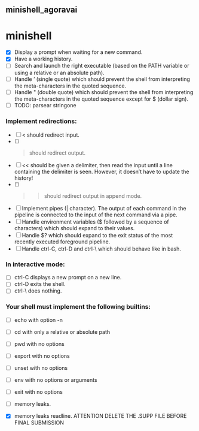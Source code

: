 ## minishell_agoravai

# minishell

- [x] Display a prompt when waiting for a new command.
- [x] Have a working history.
- [ ] Search and launch the right executable (based on the PATH variable or using a relative or an absolute path).
- [ ] Handle ’ (single quote) which should prevent the shell from interpreting the meta-characters in the quoted sequence.
- [ ] Handle " (double quote) which should prevent the shell from interpreting the meta-characters in the quoted sequence except for $ (dollar sign).
- [ ] TODO: parsear stringone

### Implement redirections:
- [ ] < should redirect input.
- [ ] > should redirect output.
- [ ] << should be given a delimiter, then read the input until a line containing the delimiter is seen. However, it doesn’t have to update the history!
- [ ] >> should redirect output in append mode.
- [ ] Implement pipes (| character). The output of each command in the pipeline is connected to the input of the next command via a pipe.
- [ ] Handle environment variables ($ followed by a sequence of characters) which should expand to their values.
- [ ] Handle $? which should expand to the exit status of the most recently executed foreground pipeline.
- [ ] Handle ctrl-C, ctrl-D and ctrl-\ which should behave like in bash.

### In interactive mode:
- [ ] ctrl-C displays a new prompt on a new line.
- [ ] ctrl-D exits the shell.
- [ ] ctrl-\ does nothing.

### Your shell must implement the following builtins:
- [ ] echo with option -n
- [ ] cd with only a relative or absolute path
- [ ] pwd with no options
- [ ] export with no options
- [ ] unset with no options
- [ ] env with no options or arguments
- [ ] exit with no options

- [ ] memory leaks.
- [x] memory leaks readline. ATTENTION DELETE THE .SUPP FILE BEFORE FINAL SUBMISSION
